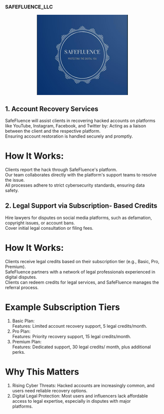 ### SAFEFLUENCE_LLC

<div align="center">
  <img src="./assets/imgs/llc_log.png" alt=""/>
</div>

## 1. Account Recovery Services 

SafeFluence will assist clients in recovering hacked accounts on platforms like YouTube, Instagram, Facebook, and Twitter by: Acting as a liaison between the client and the respective platform. <br />
Ensuring account restoration is handled securely and promptly.

# How It Works:
Clients report the hack through SafeFluence's platform. <br />
Our team collaborates directly with the platform's support teams to resolve the issue. <br />
All processes adhere to strict cybersecurity standards, ensuring data safety. <br />

## 2. Legal Support via Subscription- Based Credits 

Hire lawyers for disputes on social media platforms, such as defamation, copyright issues, or account bans. <br />
Cover initial legal consultation or filing fees. 

# How It Works:
Clients receive legal credits based on their subscription tier (e.g., Basic, Pro, Premium). <br />
SafeFluence partners with a network of legal professionals experienced in digital disputes. <br />
Clients can redeem credits for legal services, and SafeFluence manages the referral process. <br />

# Example Subscription Tiers 
1. Basic Plan: <br />
Features: Limited account recovery support, 5 legal credits/month. <br />
2. Pro Plan: <br />
Features: Priority recovery support, 15 legal credits/month. <br />
3. Premium Plan: <br />
Features: Dedicated support, 30 legal credits/ month, plus additional perks. <br />

# Why This Matters 
1. Rising Cyber Threats: Hacked accounts are increasingly common, and users need reliable recovery options. <br />
2. Digital Legal Protection: Most users and influencers lack affordable access to legal expertise, especially in disputes with major <br />
platforms. 